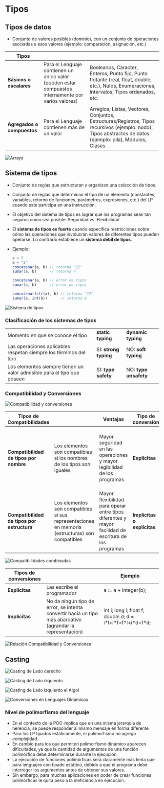 # Tipos

## Tipos de datos

* Conjunto de valores posibles (dominio), con un conjunto de operaciones asociadas a esos valores (ejemplo: comparación, asignación, etc.)

| Tipos | | |
| -- | -- | -- |
| **Básicos o escalares**    | Para el Lenguaje contienen un único valor (pueden estar compuestos internamente por varios valores) | Booleanos, Caracter, Enteros, Punto fijo, Punto flotante (real, float, double, etc.), Nulos, Enumeraciones, Intervalos, Tipos ordenados, etc. |
| **Agregados o compuestos** | Para el Lenguaje contienen más de un valor | Arreglos, Listas, Vectores, Conjuntos, Estructuras/Registros, Tipos recursivos (ejemplo: nodo), Tipos abstractos de datos (ejemplo: pila), Módulos, Clases |

![Arrays](img/arrays.JPG)

## Sistema de tipos

* Conjunto de reglas que estructuran y organizan una colección de tipos.
* Conjunto de reglas que determinan el tipo de un elemento (constantes, variables, retorno de funciones, parámetros, expresiones, etc.) del LP cuando este participa en una instrucción.
* El objetivo del sistema de tipos es lograr que los programas sean tan seguros como sea posible: Seguridad vs. Flexibilidad
* El **sistema de tipos es fuerte** cuando especifica restricciones sobre cómo las operaciones que involucran valores de diferentes tipos pueden operarse. Lo contrario establece un **sistema débil de tipos**.
* Ejemplo:

    ```javascript
    a = 2
    b = "2"
    concatenar(a, b) // retorna "22"
    sumar(a, b)      // retorna 4

    concatenar(a, b) // error de tipos
    sumar(a, b)      // error de tipos

    concatenar(str(a), b) // retorna "22"
    sumar(a, int(b))      // retorna 4
    ```

![Sistema de tipos](img/sistema-tipos.png)

### Clasificación de los sistemas de tipos

||||
| -- | -- | -- |
| Momento en que se conoce el tipo | **static typing** | **dynamic typing** |
| Las operaciones aplicables respetan siempre los términos del tipo | SI: **strong typing** | NO: **soft typing** |
| Los elementos siempre tienen un valor admisible para el tipo que poseen | SI: **type safety** | NO: **type unsafety** |

### Compatibilidad y Conversiones

![Compatibilidad y conversiones](img/compatibilidad-conversiones.png)

| Tipos de Compatibilidades | | Ventajas | Tipo de conversión | Ejemplo |
| -- | -- | -- | -- | -- |
| **Compatibilidad de tipos por nombre**     | Los elementos son compatibles si los nombres de los tipos son iguales | Mayor seguridad en las operaciones y mayor legibilidad de los programas | **Explícitas** | type Enteros is new Integer; <br> a : Integer; <br> b : Enteros; <br> a := a + b; |
| **Compatibilidad de tipos por estructura** | Los elementos son compatibles si sus representaciones en memoria (estructuras) son compatibles | Mayor flexibilidad para operar entre tipos diferentes y mayor facilidad de escritura de los programas | **Implícitas o explícitas** | typedef int entero; <br> int a; <br> entero b; <br> a = a + b; |

![Compatibilidades combinadas](img/compatibilidad-combinada.png)

| Tipos de conversiones | | Ejemplo |
| -- | -- | -- |
| **Explícitas** | Las escribe el programador | a := a + Integer(b); |
| **Implícitas** | No da ningún tipo de error, se intenta convertir hacia un tipo más abarcativo (agrandar la representación) | int i; long l; float f; double d; d = i\*l+i\*f+f\*l+i\*d+f\*d; |

![Relación Compatibilidad y Conversiones](img/c_y_c.png)

## Casting

![Casting de Lado derecho](img/cast-derecho.png)

![Casting de Lado izquierdo](img/cast-izquierdo.png)

![Casting de Lado izquierdo el Algol](img/cast-algol.png)

![Conversiones en Lenguajes Dinámicos](img/cast-dinamicos.png)

### Nivel de polimorfismo del lenguaje

* En el contexto de la POO implica que en una misma jerarquía de herencia, se puede responder al mismo mensaje en forma diferente.
* Para los LP tipados estáticamente, el polimorfismo no agrega complejidad.
* En cambio para los que permiten polimorfismo dinámico aparecen dificultades, ya que la cantidad de argumentos de una función polimórfica debe determinarse durante la ejecución.
* La ejecución de funciones polimórficas será claramente más lenta que para lenguajes con tipado estático, debido a que el programa debe interrogar los argumentos antes de obtener sus valores.
* Sin embargo, para muchas aplicaciones en poder de crear funciones polimórficas le quita peso a la ineficiencia en ejecución.
